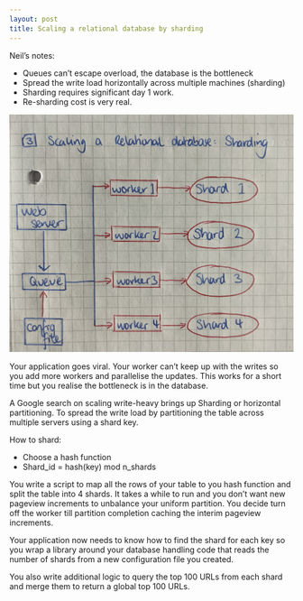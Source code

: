 ```yaml
---
layout: post
title: Scaling a relational database by sharding
---
```


Neil’s notes:
* Queues can’t escape overload, the database is the bottleneck
* Spread the write load horizontally across multiple machines (sharding)
* Sharding requires significant day 1 work.
* Re-sharding cost is very real.

![Sharded Application](/images/blog_01_2021/PXL_20210125_150212123~2.jpg)

Your application goes viral. Your worker can’t keep up with the writes so you add more workers and parallelise
 the updates. This works for a short time but you realise the bottleneck is in the database.

A Google search on scaling write-heavy brings up Sharding or horizontal partitioning. To spread the write load 
by partitioning the table across multiple servers using a shard key.

How to shard:
* Choose a hash function
* Shard_id = hash(key) mod n_shards

You write a script to map all the rows of your table to you hash function and split the table into 4 shards. 
It takes a while to run and you don’t want new pageview increments to unbalance your uniform partition. 
You decide turn off the worker till partition completion caching the interim pageview increments. 

Your application now needs to know how to find the shard for each key so you wrap a library around your 
database handling code that reads the number of shards from a new configuration file you created. 

You also write additional logic to query the top 100 URLs from each shard and merge them to return a global 
top 100 URLs.
